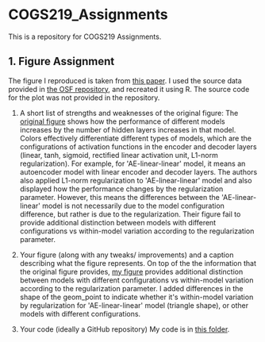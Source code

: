 # COGS219_Assignments
This is a repository for COGS219 Assignments.

## 1. Figure Assignment
The figure I reproduced is taken from [this paper](https://www.nature.com/articles/s41467-021-25500-y). 
I used the source data provided in [the OSF repository](https://osf.io/pb3v2), and recreated it using R. 
The source code for the plot was not provided in the repository.

1. A short list of strengths and weaknesses of the original figure:
The [original figure](Figure_assignment/Figures/original_figure.jpg) shows how the performance of different models increases by the number of hidden layers increases in that model.
Colors effectively differentiate different types of models, which are the configurations of activation functions in the encoder and decoder layers (linear, tanh, sigmoid, rectified linear activation unit, L1-norm regularization). For example, for 'AE-linear-linear' model, it means an autoencoder model with linear encoder and decoder layers.
The authors also applied L1-norm regularization to 'AE-linear-linear' model and also displayed how the performance changes by the regularization parameter. However, this means the differences between the 'AE-linear-linear' model is not necessarily due to the model configuration difference, but rather is due to the regularization. Their figure fail to provide additional distinction between models with different configurations vs within-model variation according to the regularization parameter.

2. Your figure (along with any tweaks/ improvements) and a caption describing what the figure represents.
On top of the the information that the original figure provides, [my figure](Figure_assignment/Figures/revised_figure.jpg) provides additional distinction between models with different configurations vs within-model variation according to the regularization parameter.
I added differences in the shape of the geom_point to indicate whether it's within-model variation by regularization for 'AE-linear-linear' model (triangle shape), or other models with different configurations.

3. Your code (ideally a GitHub repository)
My code is in [this folder](Figure_assignment/Data_and_codes).

